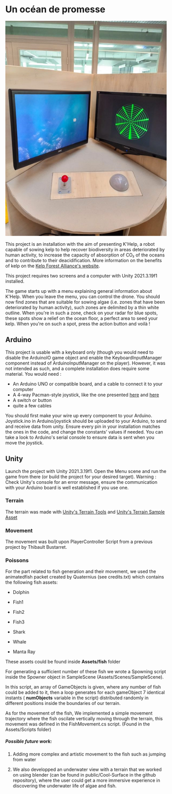 # Un océan de promesse

![](public/FinaImageICreate.jpg)

This project is an installation with the aim of presenting K'Help, a robot capable of sowing kelp to help recover biodiversity in areas deteriorated by human activity, to increase the capacity of absorption of CO₂ of the oceans and to contribute to their deacidification. More information on the benefits of kelp on the [Kelp Forest Alliance's website](https://kelpforestalliance.com/).

This project requires two screens and a computer with Unity 2021.3.19f1 installed.

The game starts up with a menu explaining general information about K'Help. When you leave the menu, you can control the drone. You should now find zones that are suitable for sowing algae (i.e. zones that have been deteriorated by human activity), such zones are delimited by a thin white outline. When you're in such a zone, check on your radar for blue spots, these spots show a relief on the ocean floor, a perfect area to seed your kelp. When you're on such a spot, press the action button and voilà !


## Arduino

This project is usable with a keyboard only (though you would need to disable the ArduinoIO game object and enable the KeyboardInputManager component instead of ArduinoInputManager on the player). However, it was not intended as such, and a complete installation does require some material. You would need :
- An Arduino UNO or compatible board, and a cable to connect it to your computer
- A 4-way Pacman-style joystick, like the one presented [here](https://projecthub.arduino.cc/ejshea/b5fc2ef3-2378-48bf-9632-2bbcf9b0a2d0) and [here](https://www.creatroninc.com/product/4-way-arcade-joystick/)
- A switch or button
- quite a few cables

You should first make your wire up every component to your Arduino. Joystick.ino in Arduino/joystick should be uploaded to your Arduino, to send and receive data from unity. Ensure every pin in your installation matches the ones in the code, and change the constants' values if needed. You can take a look to Arduino's serial console to ensure data is sent when you move the joystick.

## Unity

Launch the project with Unity 2021.3.19f1.
Open the Menu scene and run the game from there (or build the project for your desired target).
Warning : Check Unity's console for an error message, ensure the communication with your Arduino board is well established if you use one.

### Terrain

The terrain was made with [Unity's Terrain Tools](https://docs.unity3d.com/Packages/com.unity.terrain-tools@2.0/manual/getting-started-with-terrain-tools.html) and [Unity's Terrain Sample Asset](https://assetstore.unity.com/packages/3d/environments/landscapes/terrain-sample-asset-pack-145808)

### Movement

The movement was built upon PlayerController Script from a previous project by Thibault Bustarret.

### Poissons

For the part related to fish generation and their movement, we used the animatedfish packet created by Quaternius (see credits.txt) which contains the following fish assets:
- Dolphin

- Fish1

- Fish2

- Fish3

- Shark 

- Whale

- Manta Ray

These assets could be found inside **Assets/fish** folder

For generating a sufficient number of these fish we wrote a Spowning script inside the Spowner object in SampleScene (Assets/Scenes/SampleScene). 

In this script, an array of GameObjects is given, where any number of fish could be added to it, then a loop generates for each gameObject 7 identical instants ( **numObjects** variable in the script) distributed randomly in different positions inside the boundaries of our terrain. 

As for the movement of the fish, We implemented a simple movement trajectory where the fish oscilate vertically moving through the terrain, this movement was defined in the FishMovement.cs script. (Found in the Assets/Scripts folder)

##### Possible future work: 

1. Adding more complex and artistic movement to the fish such as jumping from water

2. We also developped an underwater view with a terrain that we worked on using blender (can be found in public/Cool-Surface in the github repository), where the user could get a more immersive experience in discovering the underwater life of algae and fish.
